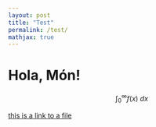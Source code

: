 ```yaml
---
layout: post
title: "Test"
permalink: /test/
mathjax: true
---
```


# Hola, Món!

$$
\int_0^\infty f(x)\ dx
$$

[this is a link to a file](/files/CV_02_12_2021_eng.pdf)